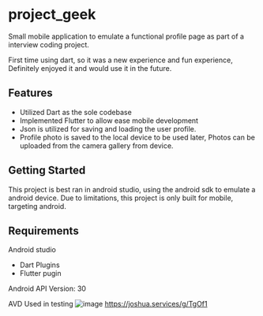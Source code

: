 # project_geek

Small mobile application to emulate a functional profile page as part of a interview coding project.

First time using dart, so it was a new experience and fun experience, Definitely enjoyed it and would use it in the future.

## Features
- Utilized Dart as the sole codebase
- Implemented Flutter to allow ease mobile development
- Json is utilized for saving and loading the user profile.
- Profile photo is saved to the local device to be used later, Photos can be uploaded from the camera gallery from device.


## Getting Started

This project is best ran in android studio, using the android sdk to emulate a android device.
Due to limitations, this project is only built for mobile, targeting android.


## Requirements
Android studio
- Dart Plugins
- Flutter pugin

Android API Version: 30

AVD Used in testing
![image](https://user-images.githubusercontent.com/8345926/139518291-1f43198c-bfe7-4aa2-9315-f0ecc4a05ad0.png)
https://joshua.services/g/TgOf1
